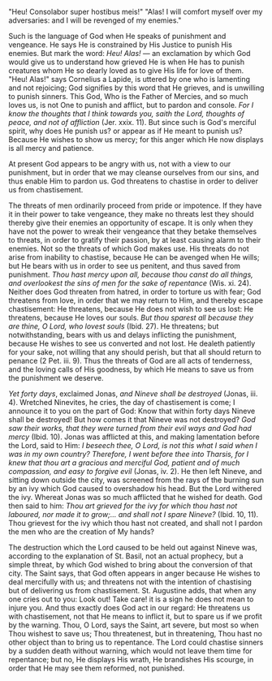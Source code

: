 
\"Heu! Consolabor super hostibus meis!\" \"Alas! I will comfort myself over my adversaries: and I will be revenged of my enemies.\"

Such is the language of God when He speaks of punishment and vengeance. He says He is constrained by His Justice to punish His enemies. But mark the word: *Heu! Alas!* — an exclamation by which God would give us to understand how grieved He is when He has to punish creatures whom He so dearly loved as to give His life for love of them. \"Heu! Alas!\" says Cornelius a Lapide, is uttered by one who is lamenting and not rejoicing; God signifies by this word that He grieves, and is unwilling to punish sinners. This God, Who is the Father of Mercies, and so much loves us, is not One to punish and afflict, but to pardon and console. *For I know the thoughts that I think towards you, saith the Lord, thoughts of peace, and not of affliction* (Jer. xxix. 11). But since such is God\'s merciful spirit, why does He punish us? or appear as if He meant to punish us? Because He wishes to show us mercy; for this anger which He now displays is all mercy and patience.

At present God appears to be angry with us, not with a view to our punishment, but in order that we may cleanse ourselves from our sins, and thus enable Him to pardon us. God threatens to chastise in order to deliver us from chastisement.

The threats of men ordinarily proceed from pride or impotence. If they have it in their power to take vengeance, they make no threats lest they should thereby give their enemies an opportunity of escape. It is only when they have not the power to wreak their vengeance that they betake themselves to threats, in order to gratify their passion, by at least causing alarm to their enemies. Not so the threats of which God makes use. His threats do not arise from inability to chastise, because He can be avenged when He wills; but He bears with us in order to see us penitent, and thus saved from punishment. *Thou hast mercy upon all, because thou canst do all things, and overlookest the sins of men for the sake of repentance* (Wis. xi. 24). Neither does God threaten from hatred, in order to torture us with fear; God threatens from love, in order that we may return to Him, and thereby escape chastisement: He threatens, because He does not wish to see us lost: He threatens, because He loves our souls. *But thou sparest all because they are thine, O Lord, who lovest souls* (Ibid. 27). He threatens; but notwithstanding, bears with us and delays inflicting the punishment, because He wishes to see us converted and not lost. He dealeth patiently for your sake, not willing that any should perish, but that all should return to penance (2 Pet. iii. 9). Thus the threats of God are all acts of tenderness, and the loving calls of His goodness, by which He means to save us from the punishment we deserve.

*Yet forty days*, exclaimed Jonas, *and Nineve shall be destroyed* (Jonas, iii. 4). Wretched Ninevites, he cries, the day of chastisement is come; I announce it to you on the part of God: Know that within forty days Nineve shall be destroyed! But how comes it that Nineve was not destroyed? *God saw their works, that they were turned from their evil ways and God had mercy* (Ibid. 10). Jonas was afflicted at this, and making lamentation before the Lord, said to Him: *I beseech thee, O Lord, is not this what I said when I was in my own country? Therefore, I went before thee into Tharsis, for I knew that thou art a gracious and merciful God, patient and of much compassion, and easy to forgive evil* (Jonas, iv. 2). He then left Nineve, and sitting down outside the city, was screened from the rays of the burning sun by an ivy which God caused to overshadow his head. But the Lord withered the ivy. Whereat Jonas was so much afflicted that he wished for death. God then said to him: *Thou art grieved for the ivy for which thou hast not laboured, nor made it to grow;... and shall not I spare Nineve?* (Ibid. 10, 11). Thou grievest for the ivy which thou hast not created, and shall not I pardon the men who are the creation of My hands?

The destruction which the Lord caused to be held out against Nineve was, according to the explanation of St. Basil, not an actual prophecy, but a simple threat, by which God wished to bring about the conversion of that city. The Saint says, that God often appears in anger because He wishes to deal mercifully with us; and threatens not with the intention of chastising but of delivering us from chastisement. St. Augustine adds, that when any one cries out to you: Look out! Take care! it is a sign he does not mean to injure you. And thus exactly does God act in our regard: He threatens us with chastisement, not that He means to inflict it, but to spare us if we profit by the warning. Thou, O Lord, says the Saint, art severe, but most so when Thou wishest to save us; Thou threatenest, but in threatening, Thou hast no other object than to bring us to repentance. The Lord could chastise sinners by a sudden death without warning, which would not leave them time for repentance; but no, He displays His wrath, He brandishes His scourge, in order that He may see them reformed, not punished.

